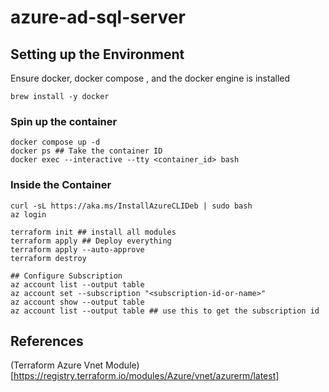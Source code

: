 # azure-ad-sql-server


## Setting up the Environment
Ensure docker, docker compose , and the docker engine is installed
```
brew install -y docker
```

### Spin up the container
```
docker compose up -d
docker ps ## Take the container ID
docker exec --interactive --tty <container_id> bash
```

### Inside the Container
```
curl -sL https://aka.ms/InstallAzureCLIDeb | sudo bash
az login

terraform init ## install all modules
terraform apply ## Deploy everything
terraform apply --auto-approve
terraform destroy

## Configure Subscription 
az account list --output table
az account set --subscription "<subscription-id-or-name>"
az account show --output table
az account list --output table ## use this to get the subscription id
```


## References
(Terraform Azure Vnet Module)[https://registry.terraform.io/modules/Azure/vnet/azurerm/latest]